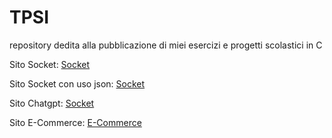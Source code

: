 # TPSI
repository dedita alla pubblicazione di miei esercizi e progetti scolastici in C

Sito Socket:
[Socket](https://grappeggianiccolo.github.io/TPSI/5°F/Bootstrap%20websites/Socket)

Sito Socket con uso json:
[Socket](https://grappeggianiccolo.github.io/TPSI/5°F/Bootstrap%20websites/Socket%20json)

Sito Chatgpt:
[Socket](https://grappeggianiccolo.github.io/TPSI/5°F/Sito%20chatgpt)

Sito E-Commerce:
[E-Commerce](https://grappeggianiccolo.github.io/TPSI/5°F/Bootstrap%20websites/E-Commerce)
